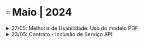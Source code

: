 # ▫️ Maio | 2024

<details>

<summary>27/05: Melhoria de Usabilidade: Uso do modelo PDF</summary>



</details>

<details>

<summary>23/05: Contrato - Inclusão de Serviço API</summary>

<mark style="color:green;">**Serviço**</mark>

Foi criado um novo tipo de serviço chamado **ArqAPI.**

Este serviço terá a classificação Software e servirá para [**cobrança das requisições excedentes na utilização da API**](https://arquivar.gitbook.io/manual-arqged-or-colaboradores-e-franqueados/cliente/contratos/aba-servico/exemplos-de-calculo#arqapi) do ArqGED.

![](<../.gitbook/assets/image (42).png>)

<mark style="color:green;">**Gerenciador de Chave de API**</mark>

Foi criado em [**Administração um novo Menu chamado API**](https://arquivar.gitbook.io/manual-arqged-or-colaboradores-e-franqueados/administracao/api). Seu objetivo é disponibilizar ao cliente a(s) chave(s) de acesso que será(ão) utilizada(s) para gerenciamento e controle das requisições via API.

</details>
